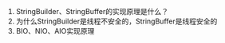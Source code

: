 1. StringBuilder、StringBuffer的实现原理是什么？
2. 为什么StringBuilder是线程不安全的，StringBuffer是线程安全的
3. BIO、NIO、AIO实现原理

